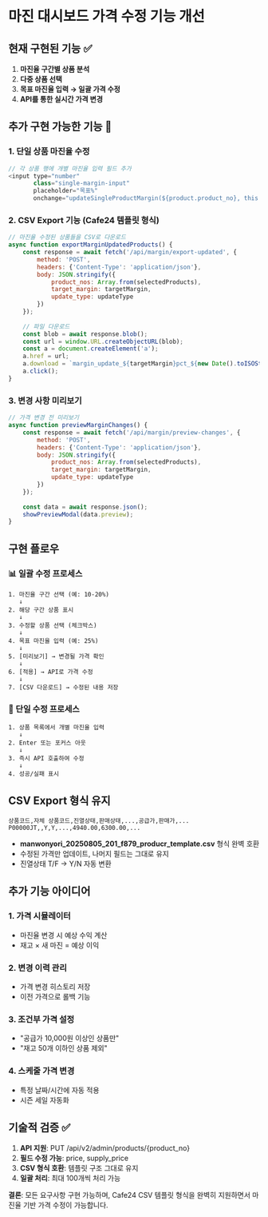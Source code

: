 # 마진 대시보드 가격 수정 기능 개선

## 현재 구현된 기능 ✅
1. **마진율 구간별 상품 분석**
2. **다중 상품 선택**
3. **목표 마진율 입력 → 일괄 가격 수정**
4. **API를 통한 실시간 가격 변경**

## 추가 구현 가능한 기능 🔄

### 1. **단일 상품 마진율 수정**
```javascript
// 각 상품 행에 개별 마진율 입력 필드 추가
<input type="number" 
       class="single-margin-input" 
       placeholder="목표%" 
       onchange="updateSingleProductMargin(${product.product_no}, this.value)">
```

### 2. **CSV Export 기능 (Cafe24 템플릿 형식)**
```javascript
// 마진율 수정된 상품들을 CSV로 다운로드
async function exportMarginUpdatedProducts() {
    const response = await fetch('/api/margin/export-updated', {
        method: 'POST',
        headers: {'Content-Type': 'application/json'},
        body: JSON.stringify({
            product_nos: Array.from(selectedProducts),
            target_margin: targetMargin,
            update_type: updateType
        })
    });
    
    // 파일 다운로드
    const blob = await response.blob();
    const url = window.URL.createObjectURL(blob);
    const a = document.createElement('a');
    a.href = url;
    a.download = `margin_update_${targetMargin}pct_${new Date().toISOString().split('T')[0]}.csv`;
    a.click();
}
```

### 3. **변경 사항 미리보기**
```javascript
// 가격 변경 전 미리보기
async function previewMarginChanges() {
    const response = await fetch('/api/margin/preview-changes', {
        method: 'POST',
        headers: {'Content-Type': 'application/json'},
        body: JSON.stringify({
            product_nos: Array.from(selectedProducts),
            target_margin: targetMargin,
            update_type: updateType
        })
    });
    
    const data = await response.json();
    showPreviewModal(data.preview);
}
```

## 구현 플로우

### 📊 일괄 수정 프로세스
```
1. 마진율 구간 선택 (예: 10-20%)
   ↓
2. 해당 구간 상품 표시
   ↓
3. 수정할 상품 선택 (체크박스)
   ↓
4. 목표 마진율 입력 (예: 25%)
   ↓
5. [미리보기] → 변경될 가격 확인
   ↓
6. [적용] → API로 가격 수정
   ↓
7. [CSV 다운로드] → 수정된 내용 저장
```

### 🎯 단일 수정 프로세스
```
1. 상품 목록에서 개별 마진율 입력
   ↓
2. Enter 또는 포커스 아웃
   ↓
3. 즉시 API 호출하여 수정
   ↓
4. 성공/실패 표시
```

## CSV Export 형식 유지

```csv
상품코드,자체 상품코드,진열상태,판매상태,...,공급가,판매가,...
P00000JT,,Y,Y,...,4940.00,6300.00,...
```

- **manwonyori_20250805_201_f879_producr_template.csv** 형식 완벽 호환
- 수정된 가격만 업데이트, 나머지 필드는 그대로 유지
- 진열상태 T/F → Y/N 자동 변환

## 추가 기능 아이디어

### 1. **가격 시뮬레이터**
- 마진율 변경 시 예상 수익 계산
- 재고 × 새 마진 = 예상 이익

### 2. **변경 이력 관리**
- 가격 변경 히스토리 저장
- 이전 가격으로 롤백 기능

### 3. **조건부 가격 설정**
- "공급가 10,000원 이상인 상품만"
- "재고 50개 이하인 상품 제외"

### 4. **스케줄 가격 변경**
- 특정 날짜/시간에 자동 적용
- 시즌 세일 자동화

## 기술적 검증 ✅

1. **API 지원**: PUT /api/v2/admin/products/{product_no}
2. **필드 수정 가능**: price, supply_price
3. **CSV 형식 호환**: 템플릿 구조 그대로 유지
4. **일괄 처리**: 최대 100개씩 처리 가능

**결론**: 모든 요구사항 구현 가능하며, Cafe24 CSV 템플릿 형식을 완벽히 지원하면서 마진율 기반 가격 수정이 가능합니다.